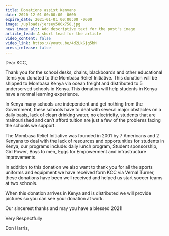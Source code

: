 ```yaml
---
title: Donations assist Kenyans
date: 2020-12-01 00:00:00 -0600
expire_date: 2021-01-01 00:00:00 -0600
image: /uploads/jersey580x758.jpg
news_image_alt: Add descriptive text for the post's image
article_lead: A short lead for the article
video_content: false
video_link: https://youtu.be/4d2LkGjg5bM
press_release: false
---
```

Dear KCC,

Thank you for the school desks, chairs, blackboards and other educational items you donated to the Mombasa Relief Initiative. This donation will be shipped to Mombasa Kenya via ocean freight and distributed to 5 underserved schools in Kenya. This donation will help students in Kenya have a normal learning experience.

In Kenya many schools are independent and get nothing from the Government, these schools have to deal with several major obstacles on a daily basis, lack of clean drinking water, no electricity, students that are malnourished and can’t afford tuition are just a few of the problems facing the schools we support.

The Mombasa Relief Initiative was founded in 2001 by 7 Americans and 2 Kenyans to deal with the lack of resources and opportunities for students in Kenya; our programs include: daily lunch program, Student sponsorship, Girl Power, Boys to men, Eggs for Empowerment and infrastructure improvements.

In addition to this donation we also want to thank you for all the sports uniforms and equipment we have received form KCC via Vernal Turner, these donations have been well received and helped us start soccer teams at two schools.

When this donation arrives in Kenya and is distributed we will provide pictures so you can see your donation at work.

Our sincerest thanks and may you have a blessed 2021\!

Very Respectfully

Don Harris,
